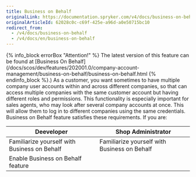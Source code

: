 ```yaml
---
title: Business on Behalf
originalLink: https://documentation.spryker.com/v4/docs/business-on-behalf
originalArticleId: 62028c0c-c69f-425e-a96d-a0e50715bc10
redirect_from:
  - /v4/docs/business-on-behalf
  - /v4/docs/en/business-on-behalf
---
```


{% info_block errorBox "Attention!" %}
The latest version of this feature can be found at [Business On Behalf](/docs/scos/dev/features/202001.0/company-account-management/business-on-behalf/business-on-behalf.html
{% endinfo_block %}.)
As a customer, you want sometimes to have multiple company user accounts within and across different companies, so that can access multiple companies with the same customer account but having different roles and permissions.
This functionality is especially important for sales agents, who may look after several company accounts at once. This will allow them to log in to different companies using the same credentials. Business on Behalf feature satisfies these requirements.
If you are:

| Deeveloper | Shop Administrator |
| --- | --- |
| Familiarize yourself with Business on Behalf | Familiarize yourself with Business on Behalf |
| Enable Business on Behalf feature	 |  |

